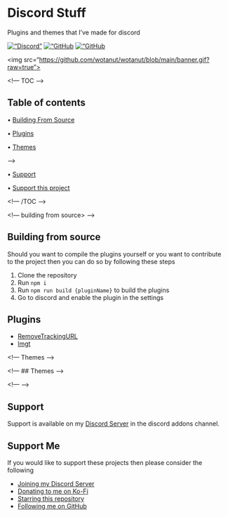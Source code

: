 <div align=“center”>
    <h1>Discord Stuff</h1>
    <p>Plugins and themes that I’ve made for discord</p>
    <a href=“https://discord.gg/2w5KSXjhGe”><img alt=“Discord” src=“https://img.shields.io/discord/939479619587952640?logo=discord&style=for-the-badge”></a>  <a href=“https://github.com/wotanut”><img alt=“GitHub followers” src=“https://img.shields.io/github/followers/wotanut?logo=github&style=for-the-badge”></a> <a href=“ https://github.com/sponsors/wotanut”><img alt=“GitHub Sponsors” src=“https://img.shields.io/github/sponsors/wotanut?style=for-the-badge”></a>
</div>

<img src=“https://github.com/wotanut/wotanut/blob/main/banner.gif?raw=true”>

<!— TOC —>

<div align=“center”>
    <h2>Table of contents</h2>
    <p>• <a href=“#building-from-source”> Building From Source </a></p>
    <p>• <a href=“#plugins”> Plugins </a></p>
    <!— <p>• <a href=“#themes”> Themes </a></p> —>
    <p>• <a href=“#support”> Support</a></p>
    <p>• <a href=“#support-me”>Support this project</a></p>
</div>

<!— /TOC —>

<!— building from source> —>

## Building from source
Should you want to compile the plugins yourself or you want to contribute to the project then you can do so by following these steps
1. Clone the repository
2. Run `npm i`
3. Run `npm run build {pluginName}` to build the plugins
4. Go to discord and enable the plugin in the settings

## Plugins
- [RemoveTrackingURL](https://betterdiscord.app/plugin/removeTrackingURL)
- [lmgt](https://github.com/wotanut/BetterDiscordStuff/tree/main/plugins/lmgt)

<!— Themes —>

<!— ## Themes —>

<!— —>

## Support
Support is available on my [Discord Server](https://discord.gg/2w5KSXjhGe) in the discord addons channel.

## Support Me
If you would like to support these projects then please consider the following
- [Joining my Discord Server](https://discord.gg/2w5KSXjhGe)
- [Donating to me on Ko-Fi](https://ko-fi.com/wotanut)
- [Starring this repository](https://github.com/wotanut/discordstuff)
- [Following me on GitHub](https://github.com/wotanut)